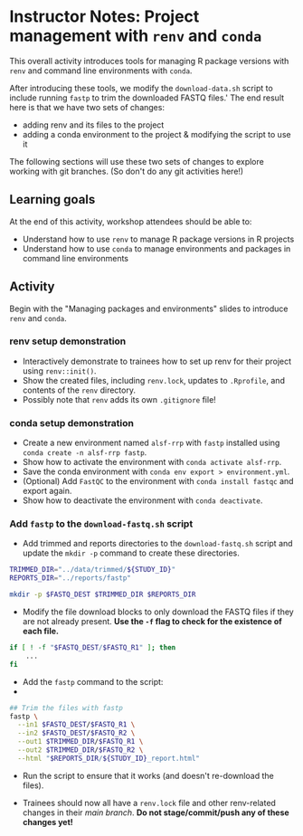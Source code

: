 # Instructor Notes: Project management with `renv` and `conda`

This overall activity introduces tools for managing R package versions with `renv` and command line environments with `conda`.

After introducing these tools, we modify the `download-data.sh` script to include running `fastp` to trim the downloaded FASTQ files.'
The end result here is that we have two sets of changes:

- adding renv and its files to the project
- adding a conda environment to the project & modifying the script to use it

The following sections will use these two sets of changes to explore working with git branches.
(So don't do any git activities here!)

## Learning goals

At the end of this activity, workshop attendees should be able to:

* Understand how to use `renv` to manage R package versions in R projects
* Understand how to use `conda` to manage environments and packages in command line environments


## Activity


Begin with the "Managing packages and environments" slides to introduce `renv` and `conda`.

### renv setup demonstration

* Interactively demonstrate to trainees how to set up renv for their project using `renv::init()`.
* Show the created files, including `renv.lock`, updates to `.Rprofile`, and contents of the `renv` directory.
* Possibly note that `renv` adds its own `.gitignore` file!

### conda setup demonstration

* Create a new environment named `alsf-rrp` with `fastp` installed using `conda create -n alsf-rrp fastp`.
* Show how to activate the environment with `conda activate alsf-rrp`.
* Save the conda environment with `conda env export > environment.yml`.
* (Optional) Add `FastQC` to the environment with `conda install fastqc` and export again.
* Show how to deactivate the environment with `conda deactivate`.

### Add `fastp` to the `download-fastq.sh` script

* Add trimmed and reports directories to the `download-fastq.sh` script and update the `mkdir -p` command to create these directories.

```bash
TRIMMED_DIR="../data/trimmed/${STUDY_ID}"
REPORTS_DIR="../reports/fastp"

mkdir -p $FASTQ_DEST $TRIMMED_DIR $REPORTS_DIR
```

* Modify the file download blocks to only download the FASTQ files if they are not already present.
**Use the `-f` flag to check for the existence of each file.**

```bash
if [ ! -f "$FASTQ_DEST/$FASTQ_R1" ]; then
    ...
fi
```

* Add the `fastp` command to the script:
*
```bash
## Trim the files with fastp
fastp \
  --in1 $FASTQ_DEST/$FASTQ_R1 \
  --in2 $FASTQ_DEST/$FASTQ_R2 \
  --out1 $TRIMMED_DIR/$FASTQ_R1 \
  --out2 $TRIMMED_DIR/$FASTQ_R2 \
  --html "$REPORTS_DIR/${STUDY_ID}_report.html"
```

* Run the script to ensure that it works (and doesn't re-download the files).

* Trainees should now all have a `renv.lock` file and other renv-related changes in their _main branch_.
**Do not stage/commit/push any of these changes yet!**
